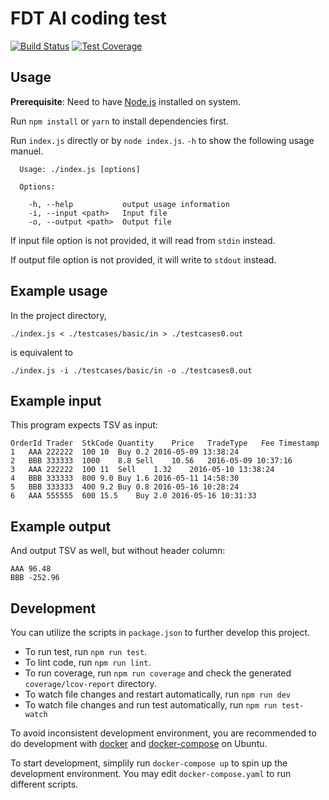 # FDT AI coding test
[![Build Status](https://travis-ci.org/leoyuholo/fdt-ai.svg?branch=master)](https://travis-ci.org/leoyuholo/fdt-ai)
[![Test Coverage](https://codeclimate.com/github/leoyuholo/fdt-ai/badges/coverage.svg)](https://codeclimate.com/github/leoyuholo/fdt-ai/coverage)

## Usage
**Prerequisite**: Need to have [Node.js](https://nodejs.org/en/) installed on system.

Run `npm install` or `yarn` to install dependencies first.

Run `index.js` directly or by `node index.js`. `-h` to show the following usage manuel.

```
  Usage: ./index.js [options]

  Options:

    -h, --help           output usage information
    -i, --input <path>   Input file
    -o, --output <path>  Output file
```

If input file option is not provided, it will read from `stdin` instead.

If output file option is not provided, it will write to `stdout` instead.

## Example usage
In the project directory,
```
./index.js < ./testcases/basic/in > ./testcases0.out
```
is equivalent to
```
./index.js -i ./testcases/basic/in -o ./testcases0.out
```

## Example input
This program expects TSV as input:
```
OrderId	Trader	StkCode	Quantity	Price	TradeType	Fee	Timestamp
1	AAA	222222	100	10	Buy	0.2	2016-05-09 13:38:24
2	BBB	333333	1000	8.8	Sell	10.56	2016-05-09 10:37:16
3	AAA	222222	100	11	Sell	1.32	2016-05-10 13:38:24
4	BBB	333333	800	9.0	Buy	1.6	2016-05-11 14:58:30
5	BBB	333333	400	9.2	Buy	0.8	2016-05-16 10:28:24
6	AAA	555555	600	15.5	Buy	2.0	2016-05-16 10:31:33
```
## Example output

And output TSV as well, but without header column:

```
AAA	96.48
BBB	-252.96
```

## Development
You can utilize the scripts in `package.json` to further develop this project.

- To run test, run `npm run test`.
- To lint code, run `npm run lint`.
- To run coverage, run `npm run coverage` and check the generated `coverage/lcov-report` directory.
- To watch file changes and restart automatically, run `npm run dev`
- To watch file changes and run test automatically, run `npm run test-watch`

To avoid inconsistent development environment, you are recommended to do development with [docker](https://store.docker.com/editions/community/docker-ce-server-ubuntu/plans/docker-ce-server-ubuntu-tier?tab=instructions) and [docker-compose](https://docs.docker.com/compose/install/) on Ubuntu.

To start development, simplily run `docker-compose up` to spin up the development environment. You may edit `docker-compose.yaml` to run different scripts.
